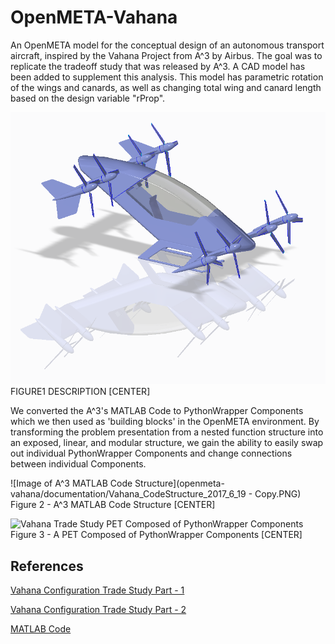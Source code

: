 # OpenMETA-Vahana
An OpenMETA model for the conceptual design of an autonomous transport aircraft, inspired by the Vahana Project from A^3 by Airbus. The goal was to replicate the tradeoff study that was released by A^3. A CAD model has been added to supplement this analysis. This model has parametric rotation of the wings and canards, as well as changing total wing and canard length based on the design variable "rProp".

![Image of Creo model](Vahana_V2.PNG "Image of Creo model")
FIGURE1 DESCRIPTION [CENTER]

We converted the A^3's MATLAB Code to PythonWrapper Components which we then used as 'building blocks' in the OpenMETA environment. By transforming the problem presentation from a nested function structure into an exposed, linear, and modular structure, we gain the ability to easily swap out individual PythonWrapper Components and change connections between individual Components.

![Image of A^3 MATLAB Code Structure](openmeta-vahana/documentation/Vahana_CodeStructure_2017_6_19 - Copy.PNG)
Figure 2 - A^3 MATLAB Code Structure [CENTER]

![Vahana Trade Study PET Composed of PythonWrapper Components](openmeta-vahana/documentation/Vahana_DraftPET_2017_6_19.PNG)
Figure 3 - A PET Composed of PythonWrapper Components [CENTER]

## References
[Vahana Configuration Trade Study Part - 1](https://vahana.aero/vahana-configuration-trade-study-part-i-47729eed1cdf)

[Vahana Configuration Trade Study Part - 2](https://vahana.aero/vahana-configuration-trade-study-part-ii-1edcdac8ad93)

[MATLAB Code](https://github.com/VahanaOpenSource/vahanaTradeStudy)
